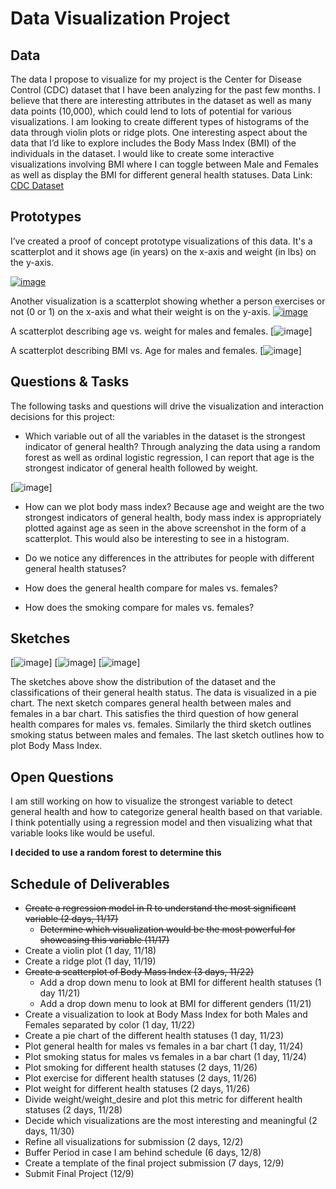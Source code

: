 # Data Visualization Project

## Data

The data I propose to visualize for my project is the Center for Disease Control (CDC) dataset that I have been analyzing for the past few months. I believe that there are interesting attributes in the dataset as well as many data points (10,000), which could lend to lots of potential for various visualizations.
I am looking to create different types of histograms of the data through violin plots or ridge plots. One interesting aspect about the data that I’d like to explore includes the Body Mass Index (BMI) of the individuals in the dataset. I would like to create some interactive visualizations involving BMI where I can toggle between Male and Females as well as display the BMI for different general health statuses.
Data Link: [CDC Dataset](https://gist.github.com/ridhimasaxena/a45f4774ff99a80bb5f71ca575f64ec3 "CDC Dataset")

## Prototypes

I’ve created a proof of concept prototype visualizations of this data. It's a scatterplot and it shows age (in years) on the x-axis and weight (in lbs) on the y-axis. 

[![image](https://github.com/ridhimasaxena/dataviz-project-template-proposal/blob/master/agevsweight.png)](https://vizhub.com/ridhimasaxena/ce31146b95a5497d96ec57e0670ff732)

Another visualization is a scatterplot showing whether a person exercises or not (0 or 1) on the x-axis and what their weight is on the y-axis. 
[![image](https://github.com/ridhimasaxena/dataviz-project-template-proposal/blob/master/exerciseandweight.png)](https://vizhub.com/ridhimasaxena/b8bbdb49bb93485d97c8c1f011615c3a)

A scatterplot describing age vs. weight for males and females.
[![image](https://github.com/ridhimasaxena/dataviz-project-template-proposal/blob/master/AgeVsWeightMF.png)] 

A scatterplot describing BMI vs. Age for males and females.
[![image](https://github.com/ridhimasaxena/Data-Visualization-Project-Proposal/blob/master/BMIvsAge.png)] 


## Questions & Tasks

The following tasks and questions will drive the visualization and interaction decisions for this project:

 * Which variable out of all the variables in the dataset is the strongest indicator of general health?
Through analyzing the data using a random forest as well as ordinal logistic regression, I can report that age is the strongest indicator of general health followed by weight. 

[![image](https://github.com/ridhimasaxena/Data-Visualization-Project-Proposal/blob/master/RandomForestResults.png)] 

 * How can we plot body mass index?
Because age and weight are the two strongest indicators of general health, body mass index is appropriately plotted against age as seen in the above screenshot in the form of a scatterplot. This would also be interesting to see in a histogram. 

 * Do we notice any differences in the attributes for people with different general health statuses?
 * How does the general health compare for males vs. females?
 * How does the smoking compare for males vs. females?


## Sketches

[![image](https://github.com/ridhimasaxena/dataviz-project-template-proposal/blob/master/Cdc_Sketch.png)]
[![image](https://github.com/ridhimasaxena/dataviz-project-template-proposal/blob/master/SmokingStatusGender.png)]
[![image](https://github.com/ridhimasaxena/Data-Visualization-Project-Proposal/blob/master/BMIByAge.png)] 

The sketches above show the distribution of the dataset and the classifications of their general health status. The data is visualized in a pie chart. The next sketch compares general health between males and females in a bar chart. This satisfies the third question of how general health compares for males vs. females. Similarly the third sketch outlines smoking status between males and females. The last sketch outlines how to plot Body Mass Index. 


## Open Questions

I am still working on how to visualize the strongest variable to detect general health and how to categorize general health based on that variable. I think potentially using a regression model and then visualizing what that variable looks like would be useful. 

**I decided to use a random forest to determine this**

## Schedule of Deliverables

 * ~~Create a regression model in R to understand the most significant variable (2 days, 11/17)~~
   * ~~Determine which visualization would be the most powerful for showcasing this variable (11/17)~~
 * Create a violin plot (1 day, 11/18)
 * Create a ridge plot (1 day, 11/19)
 * ~~Create a scatterplot of Body Mass Index (3 days, 11/22)~~
   * Add a drop down menu to look at BMI for different health statuses (1 day 11/21)
   * Add a drop down menu to look at BMI for different genders (11/21)
 * Create a visualization to look at Body Mass Index for both Males and Females separated by color (1 day, 11/22)
 * Create a pie chart of the different health statuses (1 day, 11/23)
 * Plot general health for males vs females in a bar chart (1 day, 11/24)
 * Plot smoking status for males vs females in a bar chart (1 day, 11/24)
 * Plot smoking for different health statuses (2 days, 11/26)
 * Plot exercise for different health statuses (2 days, 11/26)
 * Plot weight for different health statuses (2 days, 11/26)
 * Divide weight/weight_desire and plot this metric for different health statuses (2 days, 11/28)
 * Decide which visualizations are the most interesting and meaningful (2 days, 11/30)
 * Refine all visualizations for submission (2 days, 12/2)
 * Buffer Period in case I am behind schedule (6 days, 12/8)
 * Create a template of the final project submission (7 days, 12/9)
 * Submit Final Project (12/9)
 
